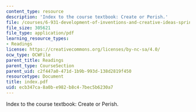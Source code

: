 ```yaml
---
content_type: resource
description: 'Index to the course textbook: Create or Perish.'
file: /courses/6-931-development-of-inventions-and-creative-ideas-spring-2008/ecb347ca8a0be982b8c47bec5b6230a7_index.pdf
file_size: 305621
file_type: application/pdf
learning_resource_types:
- Readings
license: https://creativecommons.org/licenses/by-nc-sa/4.0/
ocw_type: OCWFile
parent_title: Readings
parent_type: CourseSection
parent_uid: c2f447a0-471d-1b9b-993d-138d2819f450
resourcetype: Document
title: index.pdf
uid: ecb347ca-8a0b-e982-b8c4-7bec5b6230a7
---
```

Index to the course textbook: Create or Perish.
